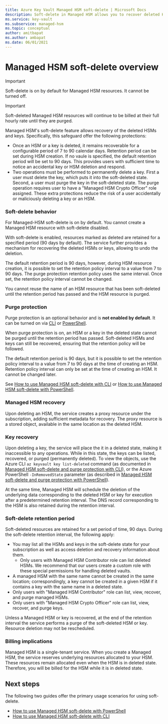 ```yaml
---
title: Azure Key Vault Managed HSM soft-delete | Microsoft Docs
description: Soft-delete in Managed HSM allows you to recover deleted HSM instances and keys.
ms.service: key-vault
ms.subservice: managed-hsm
ms.topic: conceptual
author: amitbapat
ms.author: ambapat
ms.date: 06/01/2021
---
```


# Managed HSM soft-delete overview

> [!IMPORTANT]
> Soft-delete is on by default for Managed HSM resources. It cannot be turned off.

> [!IMPORTANT]
> Soft-deleted Managed HSM resources will continue to be billed at their full hourly rate until they are purged.

Managed HSM's soft-delete feature allows recovery of the deleted HSMs and keys. Specifically, this safeguard offer the following protections:

- Once an HSM or a key is deleted, it remains recoverable for a configurable period of 7 to 90 calendar days. Retention period can be set during HSM creation. If no vaule is specified, the default retention period will be set to 90 days. This provides users with sufficient time to notice an accidental key or HSM deletion and respond.
- Two operations must be performed to permanently delete a key. First a user must delete the key, which puts it into the soft-deleted state. Second, a user must purge the key in the soft-deleted state. The purge operation requires user to have a "Managed HSM Crypto Officer" role assigned. These extra protections reduce the risk of a user accidentally or maliciously deleting a key or an HSM.


### Soft-delete behavior

For Managed-HSM soft-delete is on by default. You cannot create a Managed HSM resource with soft-delete disabled.

With soft-delete is enabled, resources marked as deleted are retained for a specified period (90 days by default). The service further provides a mechanism for recovering the deleted HSMs or keys, allowing to undo the deletion.

The default retention period is 90 days, however, during HSM resource creation, it is possible to set the retention policy interval to a value from 7 to 90 days. The purge protection retention policy uses the same interval. Once set, the retention policy interval cannot be changed.

You cannot reuse the name of an HSM resource that has been soft-deleted until the retention period has passed and the HSM resource is purged.

### Purge protection

Purge protection is an optional behavior and is **not enabled by default**. It can be turned on via [CLI](./recovery.md?tabs=azure-cli) or [PowerShell](./recovery.md?tabs=azure-powershell).

When purge protection is on, an HSM or a key in the deleted state cannot be purged until the retention period has passed. Soft-deleted HSMs and keys can still be recovered, ensuring that the retention policy will be followed.

The default retention period is 90 days, but it is possible to set the retention policy interval to a value from 7 to 90 days at the time of creating an HSM. Retention policy interval can only be set at the time of creating an HSM. It cannot be changed later.

See [How to use Managed HSM soft-delete with CLI](./recovery.md?tabs=azure-cli#managed-hsm-cli) or [How to use Managed HSM soft-delete with PowerShell](./recovery.md?tabs=azure-powershell#managed-hsm-powershell).

### Managed HSM recovery

Upon deleting an HSM, the service creates a proxy resource under the subscription, adding sufficient metadata for recovery. The proxy resource is a stored object, available in the same location as the deleted HSM. 

### Key recovery

Upon deleting a key, the service will place the it in a deleted state, making it inaccessible to any  operations. While in this state, the keys can be listed, recovered, or purged (permanently deleted). To view the objects, use the Azure CLI `az keyvault key list-deleted` command (as documented in [Managed HSM soft-delete and purge protection with CLI](./recovery.md?tabs=azure-cli#keys-cli)), or the Azure PowerShell `-InRemovedState` parameter (as described in [Managed HSM soft-delete and purge protection with PowerShell](./recovery.md?tabs=azure-powershell#keys-powershell)).  

At the same time, Managed HSM will schedule the deletion of the underlying data corresponding to the deleted HSM or key for execution after a predetermined retention interval. The DNS record corresponding to the HSM is also retained during the retention interval.

### Soft-delete retention period

Soft-deleted resources are retained for a set period of time, 90 days. During the soft-delete retention interval, the following apply:

- You may list all the HSMs and keys in the soft-delete state for your subscription as well as access deletion and recovery information about them.
  - Only users with Managed HSM Contributor role can list deleted HSMs. We recommend that our users create a custom role with these special permissions for handling deleted vaults.
- A managed HSM with the same name cannot be created in the same location; correspondingly, a key cannot be created in a given HSM if it contains a key with the same name in a deleted state.
- Only users with "Managed HSM Contributor" role can list, view, recover, and purge managed HSMs.
- Only users with "Managed HSM Crypto Officer" role can list, view, recover, and purge keys.
  
Unless a Managed HSM or key is recovered, at the end of the retention interval the service performs a purge of the soft-deleted HSM or key. Resource deletion may not be rescheduled.

### Billing implications

Managed HSM is a single-tenant service. When you create a Managed HSM, the service reserves underlying resources allocated to your HSM. These resources remain allocated even when the HSM is in deleted state. Therefore, you will be billed for the HSM while it is in deleted state.

## Next steps

The following two guides offer the primary usage scenarios for using soft-delete.

- [How to use Managed HSM soft-delete with PowerShell](./recovery.md?tabs=azure-powershell) 
- [How to use Managed HSM soft-delete with CLI](./recovery.md?tabs=azure-cli)

